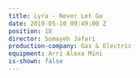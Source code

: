 ```yaml
---
title: Lyra - Never Let Go
date: 2019-05-10 09:49:00 Z
position: 18
director: Somayeh Jafari
production-company: Gas & Electric
equipment: Arri Alexa Mini
is-shown: false
---
```


